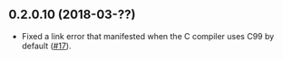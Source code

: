 ## 0.2.0.10 (2018-03-??)

 * Fixed a link error that manifested when the C compiler uses C99 by
   default ([#17](https://github.com/jystic/network-info/issues/17)).
